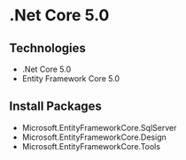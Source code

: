 # .Net Core 5.0
## Technologies
- .Net Core 5.0
- Entity Framework Core 5.0
## Install Packages
- Microsoft.EntityFrameworkCore.SqlServer
- Microsoft.EntityFrameworkCore.Design
- Microsoft.EntityFrameworkCore.Tools